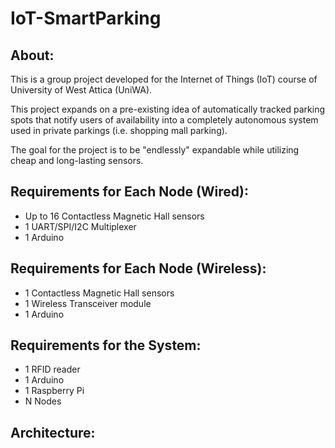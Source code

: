 # IoT-SmartParking

## About:
This is a group project developed for the Internet of Things (IoT) course of University of West Attica (UniWA).

This project expands on a pre-existing idea of automatically tracked parking spots that notify users of availability into a completely autonomous system used in private parkings (i.e. shopping mall parking).

The goal for the project is to be "endlessly" expandable while utilizing cheap and long-lasting sensors.

## Requirements for Each Node (Wired):
- Up to 16 Contactless Magnetic Hall sensors
- 1 UART/SPI/I2C Multiplexer
- 1 Arduino

## Requirements for Each Node (Wireless):
- 1 Contactless Magnetic Hall sensors
- 1 Wireless Transceiver module
- 1 Arduino

## Requirements for the System:
- 1 RFID reader
- 1 Arduino
- 1 Raspberry Pi
- N Nodes

## Architecture:
